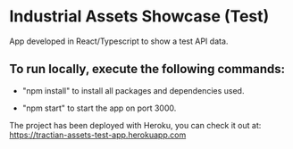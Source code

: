 # Industrial Assets Showcase (Test)

App developed in React/Typescript to show a test API data.

## To run locally, execute the following commands:

* "npm install" to install all packages and dependencies used.

* "npm start" to start the app on port 3000.

The project has been deployed with Heroku, you can check it out at: https://tractian-assets-test-app.herokuapp.com
